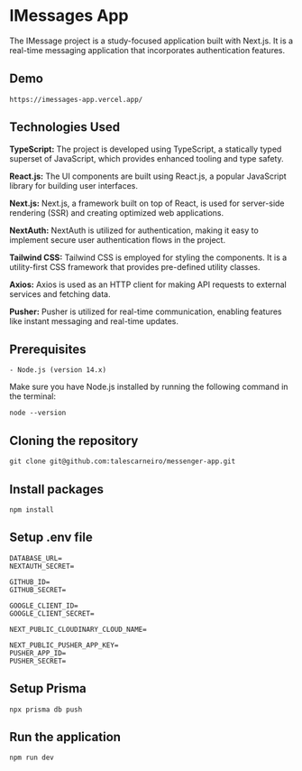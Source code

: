 # IMessages App

The IMessage project is a study-focused application built with Next.js. It is a real-time messaging application that incorporates authentication features.


## Demo
```
https://imessages-app.vercel.app/
```

## Technologies Used

**TypeScript:** The project is developed using TypeScript, a statically typed superset of JavaScript, which provides enhanced tooling and type safety.

**React.js:** The UI components are built using React.js, a popular JavaScript library for building user interfaces.

**Next.js:** Next.js, a framework built on top of React, is used for server-side rendering (SSR) and creating optimized web applications.

**NextAuth:** NextAuth is utilized for authentication, making it easy to implement secure user authentication flows in the project.

**Tailwind CSS:** Tailwind CSS is employed for styling the components. It is a utility-first CSS framework that provides pre-defined utility classes.

**Axios:** Axios is used as an HTTP client for making API requests to external services and fetching data.

**Pusher:** Pusher is utilized for real-time communication, enabling features like instant messaging and real-time updates.

## Prerequisites

```
- Node.js (version 14.x)
```

Make sure you have Node.js installed by running the following command in the terminal:
```
node --version
```

## Cloning the repository

```
git clone git@github.com:talescarneiro/messenger-app.git
```

## Install packages

```
npm install
```

## Setup .env file

```
DATABASE_URL=
NEXTAUTH_SECRET=

GITHUB_ID=
GITHUB_SECRET=

GOOGLE_CLIENT_ID=
GOOGLE_CLIENT_SECRET=

NEXT_PUBLIC_CLOUDINARY_CLOUD_NAME=

NEXT_PUBLIC_PUSHER_APP_KEY=
PUSHER_APP_ID=
PUSHER_SECRET=
```

## Setup Prisma

```
npx prisma db push
```

## Run the application

```
npm run dev
```